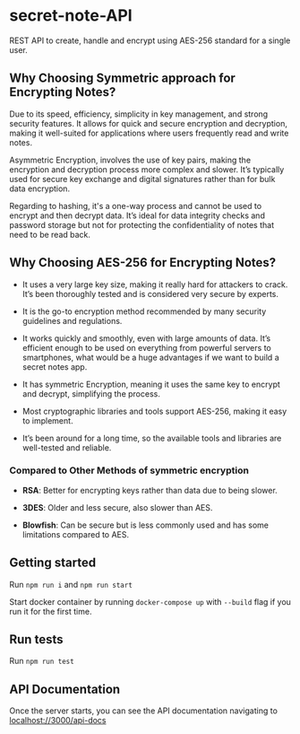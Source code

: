 # secret-note-API
REST API to create, handle and encrypt using AES-256 standard for a single user.

## Why Choosing Symmetric approach for Encrypting Notes?

Due to its speed, efficiency, simplicity in key management, and strong security features. It allows for quick and secure encryption and decryption, making it well-suited for applications where users frequently read and write notes.

Asymmetric Encryption, involves the use of key pairs, making the encryption and decryption process more complex and slower. It’s typically used for secure key exchange and digital signatures rather than for bulk data encryption.

Regarding to hashing, it's a one-way process and cannot be used to encrypt and then decrypt data. It’s ideal for data integrity checks and password storage but not for protecting the confidentiality of notes that need to be read back.


## Why Choosing AES-256 for Encrypting Notes?

* It uses a very large key size, making it really hard for attackers to crack. It’s been thoroughly tested and is considered very secure by experts.

* It is the go-to encryption method recommended by many security guidelines and regulations. 

* It works quickly and smoothly, even with large amounts of data. It’s efficient enough to be used on everything from powerful servers to smartphones, what would be a huge advantages if we want to build a secret notes app. 

* It has symmetric Encryption, meaning it uses the same key to encrypt and decrypt, simplifying the process.

* Most cryptographic libraries and tools support AES-256, making it easy to implement.

* It’s been around for a long time, so the available tools and libraries are well-tested and reliable.

### Compared to Other Methods of symmetric encryption

* **RSA**: Better for encrypting keys rather than data due to being slower.

* **3DES**: Older and less secure, also slower than AES.

* **Blowfish**: Can be secure but is less commonly used and has some limitations compared to AES.

## Getting started

Run ```npm run i``` and ```npm run start```

Start docker container by running ```docker-compose up``` with  ```--build``` flag if you run it for the first time.

## Run tests

Run ```npm run test```

## API Documentation

Once the server starts, you can see the API documentation navigating to [localhost://3000/api-docs](https://localhost://3000/api-docs)

